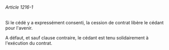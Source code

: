 ###### Article 1216-1

Si le cédé y a expressément consenti, la cession de contrat libère le cédant pour l'avenir.

A défaut, et sauf clause contraire, le cédant est tenu solidairement à l'exécution du contrat.

